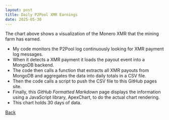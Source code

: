```yaml
---
layout: post
title: Daily P2Pool XMR Earnings
date: 2025-05-30
---
```

<script src="https://cdnjs.cloudflare.com/ajax/libs/PapaParse/5.3.0/papaparse.min.js"></script>
<script src="https://cdn.jsdelivr.net/npm/apexcharts"></script>
<script src="/assets/js/P2PoolPayoutsDailyShort.js"></script>

<div id="wrapper">
  <div id="areaChart">
  </div>
  <div id="barChart">
  </div>
 </div>


The chart above shows a visualization of the Monero XMR that the mining farm has earned. 

* My code monitors the P2Pool log continuously looking for XMR payment log messages.
* When it detects a XMR payment it loads the payout event into a MongoDB backend.
* The code then calls a function that extracts all XMR payouts from MongoDB and aggregates the data into daily totals in a CSV file.
* Then the code calls a script to push the CSV file to this GitHub pages site.
* Finally, this *GitHub Formatted Markdown* page displays the information using a JavaScript library, ApexChart, to do the actual chart rendering.
* This chart holds 30 days of data.

[Back](/pages/web/index.html)
